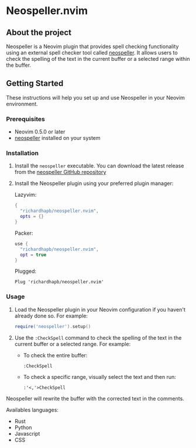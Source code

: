 # Neospeller.nvim

## About the project

Neospeller is a Neovim plugin that provides spell checking functionality using an external spell checker tool called [neospeller](https://github.com/richardhapb/neospeller). It allows users to check the spelling of the text in the current buffer or a selected range within the buffer.

## Getting Started

These instructions will help you set up and use Neospeller in your Neovim environment.

### Prerequisites

- Neovim 0.5.0 or later
- [neospeller](https://github.com/richardhapb/neospeller) installed on your system

### Installation

1. Install the `neospeller` executable. You can download the latest release from the [neospeller GitHub repository](https://github.com/richardhapb/neospeller)

2. Install the Neospeller plugin using your preferred plugin manager:

    Lazyvim:


    ```lua
    {
      "richardhapb/neospeller.nvim",
      opts = {}
    }
    ```

   Packer:

    ```lua
    use {
      "richardhapb/neospeller.nvim",
      opt = true
    }
    ```

   Plugged:

    ```vim
    Plug 'richardhapb/neospeller.nvim'
    ```

### Usage

1. Load the Neospeller plugin in your Neovim configuration if you haven't already done so. For example:

    ```lua
    require('neospeller').setup()
    ```

2. Use the `:CheckSpell` command to check the spelling of the text in the current buffer or a selected range. For example:

    - To check the entire buffer:

        ```vim
        :CheckSpell
        ```

    - To check a specific range, visually select the text and then run:

        ```vim
        :'<,'>CheckSpell
        ```

Neospeller will rewrite the buffer with the corrected text in the comments.

Availables languages:
- Rust
- Python
- Javascript
- CSS

